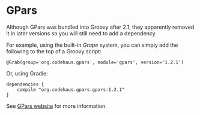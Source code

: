 
# GPars

Although GPars was bundled into Groovy after 2.1, they apparently removed it in later versions so you will still need to add a dependency.

For example, using the built-in _Grape_ system, you can simply add the following to the top of a Groovy script:

    @Grab(group='org.codehaus.gpars', module='gpars', version='1.2.1')

Or, using Gradle:
    
    dependencies {
        compile "org.codehaus.gpars:gpars:1.2.1"
    }

See [GPars website](http://www.gpars.org/webapp/Integration.html) for more information.


